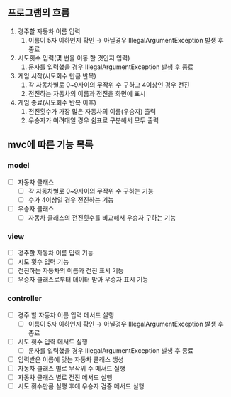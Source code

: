 ## 프로그램의 흐름

1. 경주할 자동차 이름 입력
   1. 이름이 5자 이하인지 확인 → 아닐경우 IllegalArgumentException 발생 후 종료
2. 시도횟수 입력(몇 번을 이동 할 것인지 입력)
   1. 문자를 입력했을 경우 IllegalArgumentException 발생 후 종료
3. 게임 시작(시도회수 만큼 반복)
   1. 각 자동차별로 0~9사이의 무작위 수 구하고 4이상인 경우 전진
   2. 전진하는 자동차의 이름과 전진을 화면에 표시
4. 게임 종료(시도회수 반복 이후)
   1. 전진횟수가 가장 많은 자동차의 이름(우승자) 출력
   2. 우승자가 여려대일 경우 쉼표로 구분해서 모두 출력
## mvc에 따른 기능 목록

### model

- [ ]  자동차 클래스
   - [ ]  각 자동차별로 0~9사이의 무작위 수 구하는 기능
   - [ ]  수가 4이상일 경우 전진하는 기능
- [ ]  우승자 클래스
   - [ ]  자동차 클래스의 전진횟수를 비교해서 우승자 구하는 기능

### view

- [ ]  경주할 자동차 이름 입력 기능
- [ ]  시도 횟수 입력 기능
- [ ]  전진하는 자동차의 이름과 전진 표시 기능
- [ ]  우승자 클래스로부터 데이터 받아 우승자 표시 기능

### controller

- [ ]  경주 할 자동차 이름 입력 메서드 실행
   - [ ]  이름이 5자 이하인지 확인 → 아닐경우 IllegalArgumentException 발생 후 종료
- [ ]  시도 횟수 입력 메서드 실행
   - [ ]  문자를 입력했을 경우 IllegalArgumentException 발생 후 종료
- [ ]  입력받은 이름에 맞는 자동차 클래스 생성
- [ ]  자동차 클래스 별로 무작위 수 메서드 실행
- [ ]  자동차 클래스 별로 전진 메서드 실행
- [ ]  시도 횟수만큼 실행 후에 우승자 검증 메서드 실행
